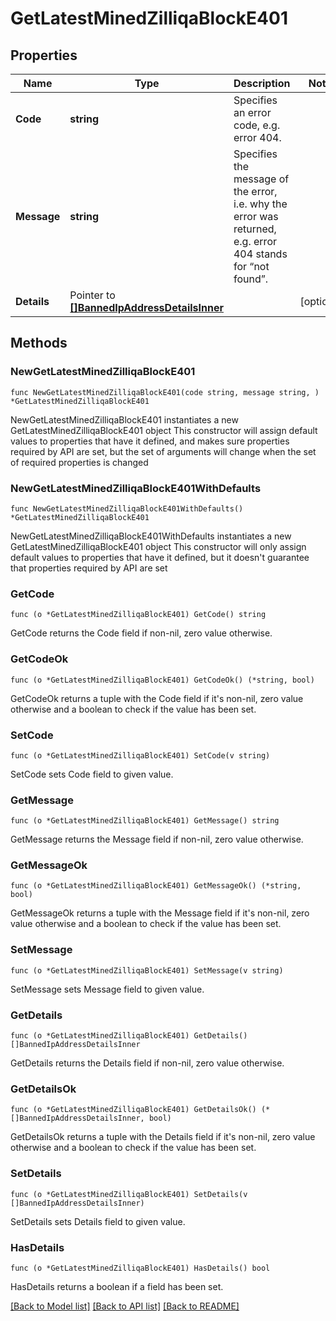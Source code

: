 # GetLatestMinedZilliqaBlockE401

## Properties

Name | Type | Description | Notes
------------ | ------------- | ------------- | -------------
**Code** | **string** | Specifies an error code, e.g. error 404. | 
**Message** | **string** | Specifies the message of the error, i.e. why the error was returned, e.g. error 404 stands for “not found”. | 
**Details** | Pointer to [**[]BannedIpAddressDetailsInner**](BannedIpAddressDetailsInner.md) |  | [optional] 

## Methods

### NewGetLatestMinedZilliqaBlockE401

`func NewGetLatestMinedZilliqaBlockE401(code string, message string, ) *GetLatestMinedZilliqaBlockE401`

NewGetLatestMinedZilliqaBlockE401 instantiates a new GetLatestMinedZilliqaBlockE401 object
This constructor will assign default values to properties that have it defined,
and makes sure properties required by API are set, but the set of arguments
will change when the set of required properties is changed

### NewGetLatestMinedZilliqaBlockE401WithDefaults

`func NewGetLatestMinedZilliqaBlockE401WithDefaults() *GetLatestMinedZilliqaBlockE401`

NewGetLatestMinedZilliqaBlockE401WithDefaults instantiates a new GetLatestMinedZilliqaBlockE401 object
This constructor will only assign default values to properties that have it defined,
but it doesn't guarantee that properties required by API are set

### GetCode

`func (o *GetLatestMinedZilliqaBlockE401) GetCode() string`

GetCode returns the Code field if non-nil, zero value otherwise.

### GetCodeOk

`func (o *GetLatestMinedZilliqaBlockE401) GetCodeOk() (*string, bool)`

GetCodeOk returns a tuple with the Code field if it's non-nil, zero value otherwise
and a boolean to check if the value has been set.

### SetCode

`func (o *GetLatestMinedZilliqaBlockE401) SetCode(v string)`

SetCode sets Code field to given value.


### GetMessage

`func (o *GetLatestMinedZilliqaBlockE401) GetMessage() string`

GetMessage returns the Message field if non-nil, zero value otherwise.

### GetMessageOk

`func (o *GetLatestMinedZilliqaBlockE401) GetMessageOk() (*string, bool)`

GetMessageOk returns a tuple with the Message field if it's non-nil, zero value otherwise
and a boolean to check if the value has been set.

### SetMessage

`func (o *GetLatestMinedZilliqaBlockE401) SetMessage(v string)`

SetMessage sets Message field to given value.


### GetDetails

`func (o *GetLatestMinedZilliqaBlockE401) GetDetails() []BannedIpAddressDetailsInner`

GetDetails returns the Details field if non-nil, zero value otherwise.

### GetDetailsOk

`func (o *GetLatestMinedZilliqaBlockE401) GetDetailsOk() (*[]BannedIpAddressDetailsInner, bool)`

GetDetailsOk returns a tuple with the Details field if it's non-nil, zero value otherwise
and a boolean to check if the value has been set.

### SetDetails

`func (o *GetLatestMinedZilliqaBlockE401) SetDetails(v []BannedIpAddressDetailsInner)`

SetDetails sets Details field to given value.

### HasDetails

`func (o *GetLatestMinedZilliqaBlockE401) HasDetails() bool`

HasDetails returns a boolean if a field has been set.


[[Back to Model list]](../README.md#documentation-for-models) [[Back to API list]](../README.md#documentation-for-api-endpoints) [[Back to README]](../README.md)


